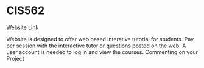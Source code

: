 # CIS562

<a href="http://www.vayuna.org/webedu" target="_blank"> Website Link</a><br>

Website is designed to offer web based interative tutorial for students. Pay per session with the interactive tutor or questions posted on the web. A user account is needed to log in and view the courses. 
Commenting on your Project
